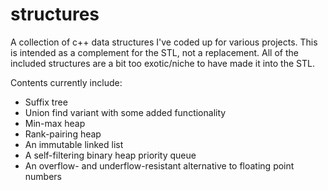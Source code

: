 # structures
A collection of c++ data structures I've coded up for various projects. This is intended as a complement for the STL, not a replacement. All of the included structures are a bit too exotic/niche to have made it into the STL.

Contents currently include:
- Suffix tree
- Union find variant with some added functionality
- Min-max heap
- Rank-pairing heap
- An immutable linked list
- A self-filtering binary heap priority queue
- An overflow- and underflow-resistant alternative to floating point numbers
